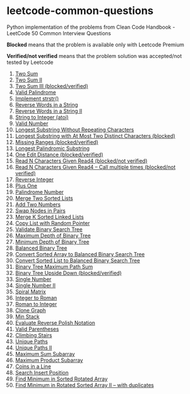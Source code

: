 # leetcode-common-questions
Python implementation of the problems from Clean Code Handbook - LeetCode 50 Common Interview Questions

**Blocked** means that the problem is available only with Leetcode Premium

**Verified/not verified** means that the problem solution was accepted/not 
tested by Leetcode

1. [Two Sum](https://leetcode.com/problems/two-sum/)
2. [Two Sum II](https://leetcode.com/problems/two-sum-ii-input-array-is-sorted/)
3. [Two Sum III (blocked/verified)](https://leetcode.com/problems/two-sum-iii-data-structure-design)
4. [Valid Palindrome](https://leetcode.com/problems/valid-palindrome)
5. [Implement strstr()](https://leetcode.com/problems/implement-strstr/)
6. [Reverse Words in a String](https://leetcode.com/problems/reverse-words-in-a-string/)
7. [Reverse Words in a String II](https://leetcode.com/problems/reverse-words-in-a-string-ii/)
8. [String to Integer (atoi)](https://leetcode.com/problems/string-to-integer-atoi/)
9. [Valid Number](https://leetcode.com/problems/valid-number/)
10. [Longest Substring Without Repeating Characters](https://leetcode.com/problems/longest-substring-without-repeating-characters/)
11. [Longest Substring with At Most Two Distinct Characters (blocked)](https://leetcode.com/problems/longest-substring-with-at-most-two-distinct-characters)
12. [Missing Ranges (blocked/verified)](https://leetcode.com/problems/missing-ranges)
13. [Longest Palindromic Substring](https://leetcode.com/problems/longest-palindromic-substring/)
14. [One Edit Distance (blocked/verified)](https://leetcode.com/problems/one-edit-distance)
15. [Read N Characters Given Read4 (blocked/not verified)](https://leetcode.com/problems/read-n-characters-given-read4)
16. [Read N Characters Given Read4 – Call multiple times (blocked/not verified)](https://leetcode.com/problems/read-n-characters-given-read4-ii-call-multiple-times)
17. [Reverse Integer](https://leetcode.com/problems/reverse-integer/)
18. [Plus One](https://leetcode.com/problems/plus-one/)
19. [Palindrome Number](https://leetcode.com/problems/palindrome-number/)
20. [Merge Two Sorted Lists](https://leetcode.com/problems/merge-two-sorted-lists)
21. [Add Two Numbers](https://leetcode.com/problems/add-two-numbers)
22. [Swap Nodes in Pairs](https://leetcode.com/problems/swap-nodes-in-pairs)
23. [Merge K Sorted Linked Lists](https://leetcode.com/problems/merge-k-sorted-lists/)
24. [Copy List with Random Pointer](https://leetcode.com/problems/copy-list-with-random-pointer)
25. [Validate Binary Search Tree](https://leetcode.com/problems/validate-binary-search-tree)
26. [Maximum Depth of Binary Tree](https://leetcode.com/problems/maximum-depth-of-binary-tree)
27. [Minimum Depth of Binary Tree](https://leetcode.com/problems/minimum-depth-of-binary-tree)
28. [Balanced Binary Tree](https://leetcode.com/problems/balanced-binary-tree)
29. [Convert Sorted Array to Balanced Binary Search Tree](https://leetcode.com/problems/convert-sorted-array-to-binary-search-tree/)
30. [Convert Sorted List to Balanced Binary Search Tree](https://leetcode.com/problems/convert-sorted-list-to-binary-search-tree)
31. [Binary Tree Maximum Path Sum](https://leetcode.com/problems/binary-tree-maximum-path-sum)
32. [Binary Tree Upside Down (blocked/verified)](https://leetcode.com/problems/binary-tree-upside-down)
33. [Single Number](https://leetcode.com/problems/single-number)
34. [Single Number II](https://leetcode.com/problems/single-number-ii/)
35. [Spiral Matrix](https://leetcode.com/problems/spiral-matrix)
36. [Integer to Roman](https://leetcode.com/problems/integer-to-roman)
37. [Roman to Integer](https://leetcode.com/problems/roman-to-integer)
38. [Clone Graph](https://leetcode.com/problems/clone-graph)
39. [Min Stack](https://leetcode.com/problems/min-stack)
40. [Evaluate Reverse Polish Notation](https://leetcode.com/problems/evaluate-reverse-polish-notation)
41. [Valid Parentheses](https://leetcode.com/problems/valid-parentheses)
42. [Climbing Stairs](https://leetcode.com/problems/climbing-stairs)
43. [Unique Paths](https://leetcode.com/problems/unique-paths)
44. [Unique Paths II](https://leetcode.com/problems/unique-paths-ii/)
45. [Maximum Sum Subarray](https://leetcode.com/problems/maximum-subarray/)
46. [Maximum Product Subarray](https://leetcode.com/problems/maximum-product-subarray)
47. [Coins in a Line]()
48. [Search Insert Position](https://leetcode.com/problems/search-insert-position/)
49. [Find Minimum in Sorted Rotated Array](https://leetcode.com/problems/find-minimum-in-rotated-sorted-array)
50. [Find Minimum in Rotated Sorted Array II – with duplicates](https://leetcode.com/problems/find-minimum-in-rotated-sorted-array-ii/)
